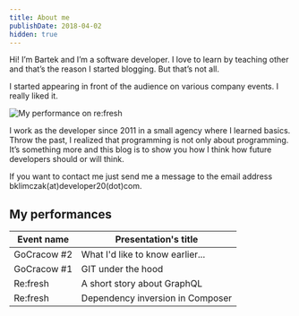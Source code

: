 ```yaml
---
title: About me
publishDate: 2018-04-02
hidden: true
---
```


Hi! I’m Bartek and I’m a software developer. I love to learn by teaching other and that’s the reason I started blogging. But that’s not all.

I started appearing in front of the audience on various company events. I really liked it.

![My performance on re:fresh](/images/refresh01.jpeg)

I work as the developer since 2011 in a small agency where I learned basics. Throw the past, I realized that programming is not only about programming. It’s something more and this blog is to show you how I think how future developers should or will think.

If you want to contact me just send me a message to the email address bklimczak(at)developer20(dot)com.

## My performances

| Event name  | Presentation's title |
|---|---|
| GoCracow #2 | What I'd like to know earlier... |
| GoCracow #1 | GIT under the hood |
| Re:fresh | A short story about GraphQL |
| Re:fresh | Dependency inversion in Composer |
